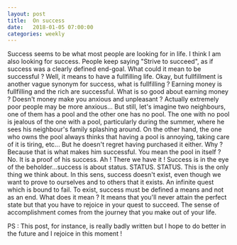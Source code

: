 ```yaml
---
layout: post
title:  On success
date:   2018-01-05 07:00:00
categories: weekly
---
```


Success seems to be what most people are looking for in life. I think I am also looking for success. People keep saying "Strive to succeed", as if success was a clearly defined end-goal. What could it mean to be successful ? Well, it means to have a fullfilling life.
Okay, but fullfillment is another vague synonym for success, what is fullfilling ? 
Earning money is fullfilling and the rich are successful. What is so good about earning money ? Doesn't money make you anxious and unpleasant ? Actually extremely poor people may be more anxious... But still, let's imagine two neighbours, one of them has a pool and the other one has no pool. The one with no pool is jealous of the one with a pool, particularly during the summer, where he sees his neighbour's family splashing around. On the other hand, the one who owns the pool always thinks that having a pool is annoying, taking care of it is tiring, etc... But he doesn't regret having purchased it either. Why ? Because that is what makes him successful. You mean the pool in itself ? No. It is a proof of his success. Ah ! There we have it ! Success is in the eye of the beholder...success is about status. STATUS. STATUS. This is the only thing we think about. In this sens, success doesn't exist, even though we want to prove to ourselves and to others that it exists. An infinite quest which is bound to fail.
To exist, success must be defined a means and not as an end. What does it mean ? It means that you'll never attain the perfect state but that you have to rejoice in your quest to succeed. The sense of accomplishment comes from the journey that you make out of your life.


PS : This post, for instance, is really badly written but I hope to do better in the future and I rejoice in this moment !








